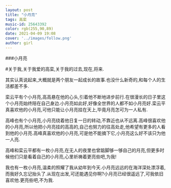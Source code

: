 ```yaml
---
layout: post
title: "小月亮"
tags: 高栾
music-id: 25643392
color: rgb(255,90,89)
date: 2021-04-09 19:08
cover: '../images/follow.png'
author: girl
---
```

###小月亮

#关于我,关于我爱的高栾,关于我的过去,现在,将来.

其实认真说起来,大概就是两个朋友一起成长的故事.也没什么新奇的,和每个人的生活都差不多.

栾云平有个小月亮,高高悬在他的心头,引着他不断地进步前行.在很漫长的日子里这个小月亮始终陪在自己身边.小月亮如此好,好像全世界的人都不如小月亮好.栾云平真喜欢他的小月亮,可他只能让小月亮挂在天上,毕竟月亮怎可为一人私有.

高峰也有个小月亮,小月亮绕着他日复一日的转动,不靠近也从不远离.高峰很喜欢他的小月亮,所以他把小月亮挂的高高的,自己也努力的往高处走,他希望有更多的人看到他的小月亮.高峰真喜欢他的小月亮,可是他不能摘下它,小月亮这么好不该只为他一人亮.

高峰和栾云平都有一枚小月亮,在无人的夜里也曾踮脚够一够自己的月亮,但更多时候他们只是看着自己的小月亮,心里祈祷着更亮些吧,为我!

我也有一枚小月亮,温柔的照耀了我从幼年到今天.小月亮远远的在海洋深处漂浮着,而我好久忘记抬头了.从现在出发,可还能遇见你啊?小月亮已经很遥远了,可我依旧喜欢他.更亮些吧,不为我.
